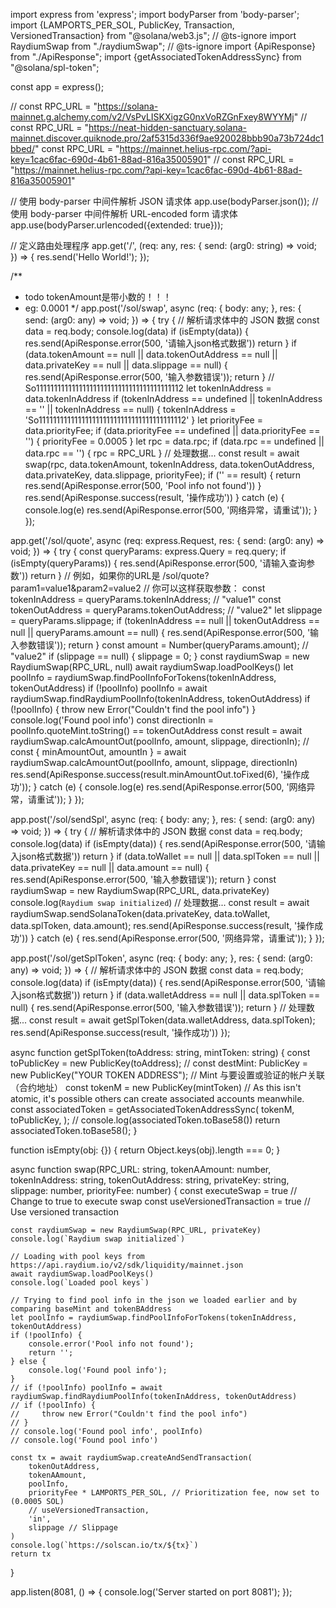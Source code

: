 import express from 'express';
import bodyParser from 'body-parser';
import {LAMPORTS_PER_SOL, PublicKey, Transaction, VersionedTransaction} from "@solana/web3.js";
// @ts-ignore
import RaydiumSwap from "./raydiumSwap";
// @ts-ignore
import {ApiResponse} from "./ApiResponse";
import {getAssociatedTokenAddressSync} from "@solana/spl-token";

const app = express();

// const RPC_URL = "https://solana-mainnet.g.alchemy.com/v2/VsPvLISKXigzG0nxVoRZGnFxey8WYYMj"
// const RPC_URL = "https://neat-hidden-sanctuary.solana-mainnet.discover.quiknode.pro/2af5315d336f9ae920028bbb90a73b724dc1bbed/"
const RPC_URL = "https://mainnet.helius-rpc.com/?api-key=1cac6fac-690d-4b61-88ad-816a35005901"
// const RPC_URL = "https://mainnet.helius-rpc.com/?api-key=1cac6fac-690d-4b61-88ad-816a35005901"

// 使用 body-parser 中间件解析 JSON 请求体
app.use(bodyParser.json());
// 使用 body-parser 中间件解析 URL-encoded form 请求体
app.use(bodyParser.urlencoded({extended: true}));

// 定义路由处理程序
app.get('/', (req: any, res: { send: (arg0: string) => void; }) => {
    res.send('Hello World!');
});

/**
 * todo tokenAmount是带小数的！！！
 * eg: 0.0001
 */
app.post('/sol/swap', async (req: { body: any; }, res: { send: (arg0: any) => void; }) => {
    try {
        // 解析请求体中的 JSON 数据
        const data = req.body;
        console.log(data)
        if (isEmpty(data)) {
            res.send(ApiResponse.error(500, '请输入json格式数据'))
            return
        }
        if (data.tokenAmount == null || data.tokenOutAddress == null
            || data.privateKey == null || data.slippage == null) {
            res.send(ApiResponse.error(500, '输入参数错误'));
            return
        }
        // So11111111111111111111111111111111111111112
        let tokenInAddress = data.tokenInAddress
        if (tokenInAddress == undefined || tokenInAddress == '' || tokenInAddress == null) {
            tokenInAddress = 'So11111111111111111111111111111111111111112'
        }
        let priorityFee = data.priorityFee;
        if (data.priorityFee == undefined || data.priorityFee == '') {
            priorityFee = 0.0005
        }
        let rpc = data.rpc;
        if (data.rpc == undefined || data.rpc == '') {
            rpc = RPC_URL
        }
        // 处理数据...
        const result = await swap(rpc, data.tokenAmount, tokenInAddress, data.tokenOutAddress, data.privateKey, data.slippage, priorityFee);
        if ('' == result) {
            return res.send(ApiResponse.error(500, 'Pool info not found'))
        }
        res.send(ApiResponse.success(result, '操作成功'))
    } catch (e) {
        console.log(e)
        res.send(ApiResponse.error(500, '网络异常，请重试'));
    }
});

app.get('/sol/quote', async (req: express.Request, res: { send: (arg0: any) => void; }) => {
    try {
        const queryParams: express.Query = req.query;
        if (isEmpty(queryParams)) {
            res.send(ApiResponse.error(500, '请输入查询参数'))
            return
        }
        // 例如，如果你的URL是 /sol/quote?param1=value1&param2=value2
        // 你可以这样获取参数：
        const tokenInAddress = queryParams.tokenInAddress; // "value1"
        const tokenOutAddress = queryParams.tokenOutAddress; // "value2"
        let slippage = queryParams.slippage;
        if (tokenInAddress == null || tokenOutAddress == null || queryParams.amount == null) {
            res.send(ApiResponse.error(500, '输入参数错误'));
            return
        }
        const amount = Number(queryParams.amount); // "value2"
        if (slippage == null) {
            slippage = 0;
        }
        const raydiumSwap = new RaydiumSwap(RPC_URL, null)
        await raydiumSwap.loadPoolKeys()
        let poolInfo = raydiumSwap.findPoolInfoForTokens(tokenInAddress, tokenOutAddress)
        if (!poolInfo) poolInfo = await raydiumSwap.findRaydiumPoolInfo(tokenInAddress, tokenOutAddress)
        if (!poolInfo) {
            throw new Error("Couldn't find the pool info")
        }
        console.log('Found pool info')
        const directionIn = poolInfo.quoteMint.toString() == tokenOutAddress
        const result = await raydiumSwap.calcAmountOut(poolInfo, amount, slippage, directionIn);
        // const { minAmountOut, amountIn } = await raydiumSwap.calcAmountOut(poolInfo, amount, slippage, directionIn)
        res.send(ApiResponse.success(result.minAmountOut.toFixed(6), '操作成功'));
    } catch (e) {
        console.log(e)
        res.send(ApiResponse.error(500, '网络异常，请重试'));
    }
});

app.post('/sol/sendSpl', async (req: { body: any; }, res: { send: (arg0: any) => void; }) => {
    try {
        // 解析请求体中的 JSON 数据
        const data = req.body;
        console.log(data)
        if (isEmpty(data)) {
            res.send(ApiResponse.error(500, '请输入json格式数据'))
            return
        }
        if (data.toWallet == null || data.splToken == null
            || data.privateKey == null || data.amount == null) {
            res.send(ApiResponse.error(500, '输入参数错误'));
            return
        }
        const raydiumSwap = new RaydiumSwap(RPC_URL, data.privateKey)
        console.log(`Raydium swap initialized`)
        // 处理数据...
        const result = await raydiumSwap.sendSolanaToken(data.privateKey, data.toWallet, data.splToken, data.amount);
        res.send(ApiResponse.success(result, '操作成功'))
    } catch (e) {
        res.send(ApiResponse.error(500, '网络异常，请重试'));
    }
});

app.post('/sol/getSplToken', async (req: { body: any; }, res: { send: (arg0: any) => void; }) => {
    // 解析请求体中的 JSON 数据
    const data = req.body;
    console.log(data)
    if (isEmpty(data)) {
        res.send(ApiResponse.error(500, '请输入json格式数据'))
        return
    }
    if (data.walletAddress == null || data.splToken == null) {
        res.send(ApiResponse.error(500, '输入参数错误'));
        return
    }
    // 处理数据...
    const result = await getSplToken(data.walletAddress, data.splToken);
    res.send(ApiResponse.success(result, '操作成功'))
});

async function getSplToken(toAddress: string, mintToken: string) {
    const toPublicKey = new PublicKey(toAddress);
    // const destMint: PublicKey = new PublicKey("YOUR TOKEN ADDRESS");
    // Mint 与要设置或验证的帐户关联（合约地址）
    const tokenM = new PublicKey(mintToken)
    // As this isn't atomic, it's possible others can create associated accounts meanwhile.
    const associatedToken = getAssociatedTokenAddressSync(
        tokenM,
        toPublicKey,
    );
    // console.log(associatedToken.toBase58())
    return associatedToken.toBase58();
}

function isEmpty(obj: {}) {
    return Object.keys(obj).length === 0;
}

async function swap(RPC_URL: string, tokenAAmount: number, tokenInAddress: string, tokenOutAddress: string, privateKey: string, slippage: number, priorityFee: number) {
    const executeSwap = true // Change to true to execute swap
    const useVersionedTransaction = true // Use versioned transaction

    const raydiumSwap = new RaydiumSwap(RPC_URL, privateKey)
    console.log(`Raydium swap initialized`)

    // Loading with pool keys from https://api.raydium.io/v2/sdk/liquidity/mainnet.json
    await raydiumSwap.loadPoolKeys()
    console.log(`Loaded pool keys`)

    // Trying to find pool info in the json we loaded earlier and by comparing baseMint and tokenBAddress
    let poolInfo = raydiumSwap.findPoolInfoForTokens(tokenInAddress, tokenOutAddress)
    if (!poolInfo) {
        console.error('Pool info not found');
        return '';
    } else {
        console.log('Found pool info');
    }
    // if (!poolInfo) poolInfo = await raydiumSwap.findRaydiumPoolInfo(tokenInAddress, tokenOutAddress)
    // if (!poolInfo) {
    //     throw new Error("Couldn't find the pool info")
    // }
    // console.log('Found pool info', poolInfo)
    // console.log('Found pool info')

    const tx = await raydiumSwap.createAndSendTransaction(
        tokenOutAddress,
        tokenAAmount,
        poolInfo,
        priorityFee * LAMPORTS_PER_SOL, // Prioritization fee, now set to (0.0005 SOL)
        // useVersionedTransaction,
        'in',
        slippage // Slippage
    )
    console.log(`https://solscan.io/tx/${tx}`)
    return tx
}

app.listen(8081, () => {
    console.log('Server started on port 8081');
});
